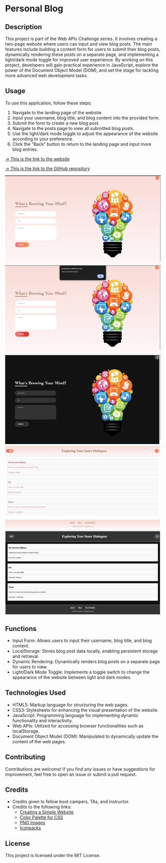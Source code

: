 # Personal Blog

## Description
This project is part of the Web APIs Challenge series. It involves creating a two-page website where users can input and view blog posts. The main features include building a content form for users to submit their blog posts, dynamically rendering these posts on a separate page, and implementing a light/dark mode toggle for improved user experience. By working on this project, developers will gain practical experience in JavaScript, explore the power of the Document Object Model (DOM), and set the stage for tackling more advanced web development tasks.

## Usage
To use this application, follow these steps:

1. Navigate to the landing page of the website.
2. Input your username, blog title, and blog content into the provided form.
3. Submit the form to create a new blog post.
4. Navigate to the posts page to view all submitted blog posts.
5. Use the light/dark mode toggle to adjust the appearance of the website according to your preference.
6. Click the "Back" button to return to the landing page and input more blog entries.

[&rarr; This is the link to the website](https://janiandaluz.github.io/personal-blog/)

[&rarr; This is the link to the GitHub repository](https://github.com/janiandaluz/personal-blog)

![Actual Website Screenshot](./assets/images/main-page.png)
![Actual Website Screenshot](./assets/images/main-page-prompt.png)
![Actual Website Screenshot](./assets/images/main-page-dark.png)
![Actual Website Screenshot](./assets/images/blog-page-local-storage.png)
![Actual Website Screenshot](./assets/images/blog-page-dark.png)

## Functions
- Input Form: Allows users to input their username, blog title, and blog content.
- LocalStorage: Stores blog post data locally, enabling persistent storage and retrieval.
- Dynamic Rendering: Dynamically renders blog posts on a separate page for users to view.
- Light/Dark Mode Toggle: Implements a toggle switch to change the appearance of the website between light and dark modes.

## Technologies Used
- HTML5: Markup language for structuring the web pages.
- CSS3: Stylesheets for enhancing the visual presentation of the website.
- JavaScript: Programming language for implementing dynamic functionality and interactivity.
- Web APIs: Utilized for accessing browser functionalities such as localStorage.
- Document Object Model (DOM): Manipulated to dynamically update the content of the web pages.

## Contributing
Contributions are welcome! If you find any issues or have suggestions for improvement, feel free to open an issue or submit a pull request.

## Credits
- Credits given to fellow boot campers, TAs, and instructor.
- Credits to the following links:
    - [Creating a Simple Website](https://youtu.be/-HeadgoqJ7A?si=epoAyMSmktXPvtv2)
    - [Color Palette for CSS](https://palettes.shecodes.io/palettes/pink/color)
    - [PNG Images](https://www.pngegg.com/en/png-nwvom)
    - [Iconpacks](https://www.iconpacks.net/free-icon/left-arrow-6163.html)

## License
This project is licensed under the MIT License.